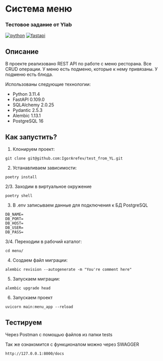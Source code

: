 # Система меню
### Тестовое задание от Ylab


[![python](https://cdn.coral.team/images/technologies/python.svg)](https://www.python.org/)
[![fastapi](https://houdoukyokucho.com/wp-content/uploads/2022/09/FastAPI-320x180.png)](https://fastapi.tiangolo.com/)


## Описание

В проекте реализовано REST API по работе с меню ресторана.
Все CRUD операции.
У меню есть подменю, которые к нему привязаны. У подменю есть блюда.

Использованы следующие технологии:

- Python 3.11.4
- FastAPI 0.109.0
- SQLAlchemy 2.0.25
- Pydantic 2.5.3
- Alembic 1.13.1
- PostgreSQL 16

## Как запустить?

1. Клонируем проект:
```
git clone git@github.com:IgorArefev/test_from_YL.git
```
2. Устанавливаем зависимости:
```
poetry install
```
2/3. Заходим в виртуальное окружение
```
poetry shell
```
3. В .env записываем данные для подключения к БД PostgreSQL
```
DB_NAME=
DB_PORT=
DB_HOST=
DB_USER=
DB_PASS=
```
3/4. Переходим в рабочий каталог:
```
cd menu/
```
4. Создаем файл миграции:
```
alembic revision --autogenerate -m "You're comment here"
```
5. Запускаем миграции:
```
alembic upgrade head
```
6. Запускаем проект
```
uvicorn main:menu_app --reload
```

## Тестируем

Через Postman с помощью файлов из папки tests


Так же ознакомится с функционалом можно через SWAGGER
```
http://127.0.0.1:8000/docs
```